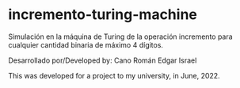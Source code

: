 # incremento-turing-machine

Simulación en la máquina de Turing de la operación incremento para cualquier cantidad binaria de máximo 4 dígitos.

Desarrollado por/Developed by: Cano Román Edgar Israel

This was developed for a project to my university, in June, 2022.
